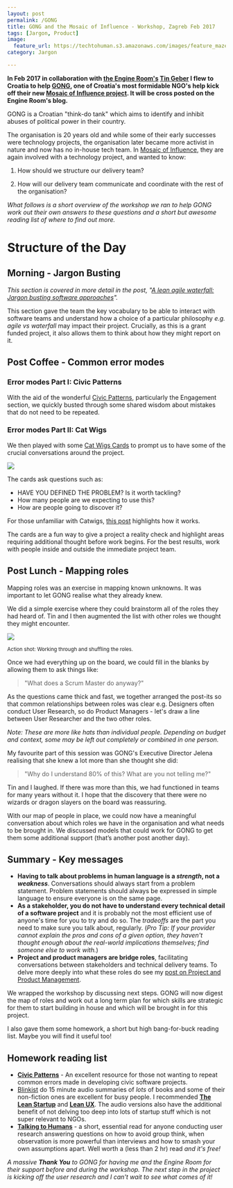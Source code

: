 ```yaml
---
layout: post
permalink: /GONG
title: GONG and the Mosaic of Influence - Workshop, Zagreb Feb 2017    
tags: [Jargon, Product]
image: 
  feature_url: https://techtohuman.s3.amazonaws.com/images/feature_maze.jpg
category: Jargon

---
```


**In Feb 2017 in collaboration with [the Engine Room's](https://www.theengineroom.org/) [Tin Geber](https://www.theengineroom.org/people/tin-geber/) I flew to Croatia to help [GONG](http://gong.hr/hr/), one of Croatia's most formidable NGO's help kick off their new [Mosaic of Influence project][moi]. It will be cross posted on the Engine Room's blog.**

[moi]: http://gijn.org/2016/11/23/europes-investigative-journalists-get-boost-from-google-dni-fund/

GONG is a Croatian "think-do tank" which aims to identify and inhibit abuses of political power in their country.

The organisation is 20 years old and while some of their early successes were technology projects, the organisation later became more activist in nature and now has no in-house tech team. In [Mosaic of Influence][moi], they are again involved with a technology project, and wanted to know:

1. How should we structure our delivery team?

2. How will our delivery team communicate and coordinate with the rest of the organisation?

*What follows is a short overview of the workshop we ran to help GONG work out their own answers to these questions and a short but awesome reading list of where to find out more.* 

# Structure of the Day 

## Morning - Jargon Busting  

*This section is covered in more detail in the post, "[A lean agile waterfall: Jargon busting software approaches](https://techtohuman.com/lean-agile-waterfall)".* 

This section gave the team the key vocabulary to be able to interact with software teams and understand how a choice of a particular philosophy *e.g. agile vs waterfall* may impact their project. Crucially, as this is a grant funded project, it also allows them to think about how they might report on it. 

## Post Coffee - Common error modes

### Error modes Part I: Civic Patterns

With the aid of the wonderful [Civic Patterns](http://civicpatterns.org/), particularly the Engagement section, we quickly busted through some shared wisdom about mistakes that do not need to be repeated. 

### Error modes Part II: Cat Wigs

We then played with some [Cat Wigs Cards](https://planb.nicecupoftea.org/2014/12/13/catwigs-a-conversation-with-your-project/) to prompt us to have some of the crucial conversations around the project. 

![](https://techtohuman.s3.amazonaws.com/images/catwig.png)

The cards ask questions such as: 

* HAVE YOU DEFINED THE PROBLEM? Is it worth tackling?
* How many people are we expecting to use this?
* How are people going to discover it? 

For those unfamiliar with Catwigs, [this post](https://planb.nicecupoftea.org/2014/12/13/catwigs-a-conversation-with-your-project/) highlights how it works. 

The cards are a fun way to give a project a reality check and highlight areas requiring additional thought before work begins. For the best results, work with people inside and outside the immediate project team. 

## Post Lunch - Mapping roles

Mapping roles was an exercise in mapping known unknowns. It was important to let GONG realise what they already knew. 

We did a simple exercise where they could brainstorm all of the roles they had heard of. Tin and I then augmented the list with other roles we thought they might encounter. 

![](https://techtohuman.s3.amazonaws.com/images/IMG_1034.JPG)

<small>Action shot: Working through and shuffling the roles.</small>

Once we had everything up on the board, we could fill in the blanks by allowing them to ask things like: 

> "What does a Scrum Master do anyway?"

As the questions came thick and fast, we together arranged the post-its so that common relationships between roles was clear e.g. Designers often conduct User Research, so do Product Managers - let's draw a line between User Researcher and the two other roles. 

<div class="well">
<em>Note: These are more like hats than individual people. Depending on budget and context, some may be left out completely or combined in one person.</em></div>

My favourite part of this session was GONG's Executive Director Jelena realising that she knew a lot more than she thought she did: 

> "Why do I understand 80% of this? What are you not telling me?"

Tin and I laughed. If there was more than this, we had functioned in teams for many years without it. I hope that the discovery that there were no wizards or dragon slayers on the board was reassuring. 

With our map of people in place, we could now have a meaningful conversation about which roles we have in the organisation and what needs to be brought in. We discussed models that could work for GONG to get them some additional support (that’s another post another day). 

## Summary - Key messages

* **Having to talk about problems in human language is a *strength*, not a *weakness***. Conversations should always start from a problem statement. Problem statements should always be expressed in simple language to ensure everyone is on the same page. 
* **As a stakeholder, you do not have to understand every technical detail of a software project** and it is probably not the most efficient use of anyone's time for you to try and do so. The *tradeoffs* are the part you need to make sure you talk about, regularly. (*Pro Tip: If your provider cannot explain the pros and cons of a given option, they haven't thought enough about the real-world implications themselves; find someone else to work with.*)
* **Project and product managers are bridge roles**, facilitating conversations between stakeholders and technical delivery teams. To delve more deeply into what these roles do see my [post on Project and Product Management](https://techtohuman.com/5_in_5_product_management). 

We wrapped the workshop by discussing next steps. GONG will now digest the map of roles and work out a long term plan for which skills are strategic for them to start building in house and which will be brought in for this project. 

I also gave them some homework, a short but high bang-for-buck reading list. Maybe you will find it useful too! 

## Homework reading list 

* **[Civic Patterns](http://civicpatterns.org/)** - An excellent resource for those not wanting to repeat common errors made in developing civic software projects. 
* [Blinkist](https://www.blinkist.com/) do 15 minute audio summaries of *lots* of books and some of their non-fiction ones are excellent for busy people. I recommended **[The Lean Startup](https://www.blinkist.com/books/the-lean-startup-en)** and **[Lean UX](https://www.blinkist.com/en/books/lean-ux-en.html)**. The audio versions also have the additional benefit of not delving too deep into lots of startup stuff which is not super relevant to NGOs. 
* **[Talking to Humans](http://www.talkingtohumans.com/)** - a short, essential read for anyone conducting user research answering questions on how to avoid group think, when observation is more powerful than interviews and how to smash your own assumptions apart. Well worth a (less than 2 hr) read *and it's free!* 

*A massive **Thank You** to GONG for having me and the Engine Room for their support before and during the workshop. The next step in the project is kicking off the user research and I can't wait to see what comes of it!*


